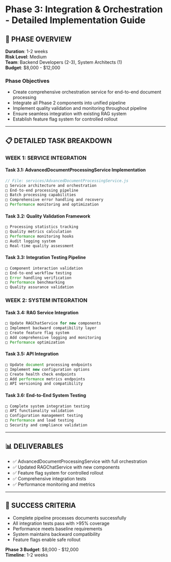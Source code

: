 # Phase 3: Integration & Orchestration - Detailed Implementation Guide

## 🎯 **PHASE OVERVIEW**

**Duration**: 1-2 weeks  
**Risk Level**: Medium  
**Team**: Backend Developers (2-3), System Architects (1)  
**Budget**: $8,000 - $12,000

### **Phase Objectives**
- Create comprehensive orchestration service for end-to-end document processing
- Integrate all Phase 2 components into unified pipeline
- Implement quality validation and monitoring throughout pipeline
- Ensure seamless integration with existing RAG system
- Establish feature flag system for controlled rollout

---

## 📋 **DETAILED TASK BREAKDOWN**

### **WEEK 1: SERVICE INTEGRATION**

#### **Task 3.1: AdvancedDocumentProcessingService Implementation**
```javascript
// File: services/AdvancedDocumentProcessingService.js
□ Service architecture and orchestration
□ End-to-end processing pipeline
□ Batch processing capabilities
□ Comprehensive error handling and recovery
□ Performance monitoring and optimization
```

#### **Task 3.2: Quality Validation Framework**
```javascript
□ Processing statistics tracking
□ Quality metrics calculation
□ Performance monitoring hooks
□ Audit logging system
□ Real-time quality assessment
```

#### **Task 3.3: Integration Testing Pipeline**
```javascript
□ Component interaction validation
□ End-to-end workflow testing
□ Error handling verification
□ Performance benchmarking
□ Quality assurance validation
```

### **WEEK 2: SYSTEM INTEGRATION**

#### **Task 3.4: RAG Service Integration**
```javascript
□ Update RAGChatService for new components
□ Implement backward compatibility layer
□ Create feature flag system
□ Add comprehensive logging and monitoring
□ Performance optimization
```

#### **Task 3.5: API Integration**
```javascript
□ Update document processing endpoints
□ Implement new configuration options
□ Create health check endpoints
□ Add performance metrics endpoints
□ API versioning and compatibility
```

#### **Task 3.6: End-to-End System Testing**
```javascript
□ Complete system integration testing
□ API functionality validation
□ Configuration management testing
□ Performance and load testing
□ Security and compliance validation
```

---

## 📊 **DELIVERABLES**
- ✅ AdvancedDocumentProcessingService with full orchestration
- ✅ Updated RAGChatService with new components
- ✅ Feature flag system for controlled rollout
- ✅ Comprehensive integration tests
- ✅ Performance monitoring and metrics

---

## 🎯 **SUCCESS CRITERIA**
- Complete pipeline processes documents successfully
- All integration tests pass with >95% coverage
- Performance meets baseline requirements
- System maintains backward compatibility
- Feature flags enable safe rollout

**Phase 3 Budget**: $8,000 - $12,000  
**Timeline**: 1-2 weeks
